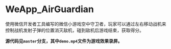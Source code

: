 # WeApp_AirGuardian
使用微信开发者工具编写的微信小游戏空中守卫者，玩家可以通过左右移动战机来控制战机发射子弹的位置消灭敌机，碰到敌机后游戏结束，获取得分。

**源代码见`master`分支，其中`demo.mp4`文件为游戏效果录屏。**
